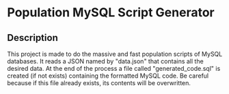 # Population MySQL Script Generator
## Description
This project is made to do the massive and fast population scripts of MySQL databases. It reads a JSON named by "data.json" that contains all the desired data. At the end of the process a file called "generated_code.sql" is created (if not exists) containing the formatted MySQL code. Be careful because if this file already exists, its contents will be overwritten.
